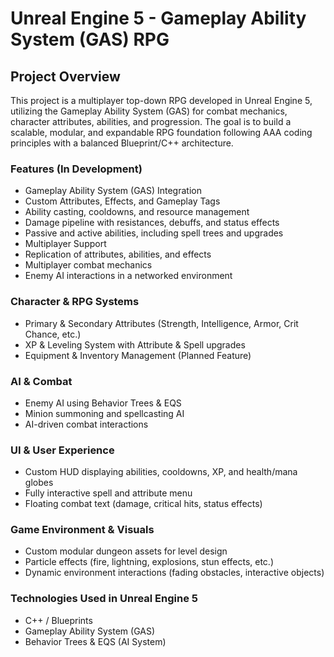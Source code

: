 # Unreal Engine 5 - Gameplay Ability System (GAS) RPG

## Project Overview

This project is a multiplayer top-down RPG developed in Unreal Engine 5, utilizing the Gameplay Ability System (GAS) for combat mechanics, character attributes, abilities, and progression. The goal is to build a scalable, modular, and expandable RPG foundation following AAA coding principles with a balanced Blueprint/C++ architecture.

### Features (In Development)

* Gameplay Ability System (GAS) Integration
* Custom Attributes, Effects, and Gameplay Tags
* Ability casting, cooldowns, and resource management
* Damage pipeline with resistances, debuffs, and status effects
* Passive and active abilities, including spell trees and upgrades
* Multiplayer Support
* Replication of attributes, abilities, and effects
* Multiplayer combat mechanics
* Enemy AI interactions in a networked environment

### Character & RPG Systems

* Primary & Secondary Attributes (Strength, Intelligence, Armor, Crit Chance, etc.)
* XP & Leveling System with Attribute & Spell upgrades
* Equipment & Inventory Management (Planned Feature)

### AI & Combat

* Enemy AI using Behavior Trees & EQS
* Minion summoning and spellcasting AI
* AI-driven combat interactions

### UI & User Experience

* Custom HUD displaying abilities, cooldowns, XP, and health/mana globes
* Fully interactive spell and attribute menu
* Floating combat text (damage, critical hits, status effects)

### Game Environment & Visuals

* Custom modular dungeon assets for level design
* Particle effects (fire, lightning, explosions, stun effects, etc.)
* Dynamic environment interactions (fading obstacles, interactive objects)


### Technologies Used in Unreal Engine 5

* C++ / Blueprints 
* Gameplay Ability System (GAS)
* Behavior Trees & EQS (AI System)
